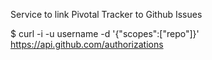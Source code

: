 Service to link Pivotal Tracker to Github Issues

$ curl -i -u username -d '{"scopes":["repo"]}' https://api.github.com/authorizations
